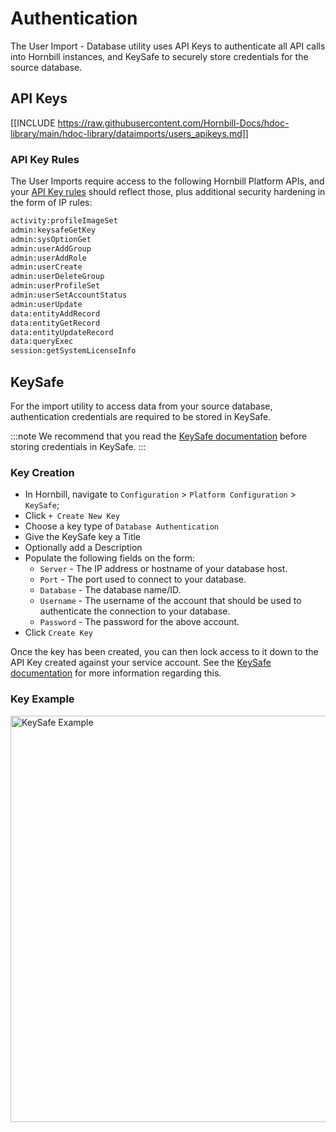 # Authentication

The User Import - Database utility uses API Keys to authenticate all API calls into Hornbill instances, and KeySafe to securely store credentials for the source database.

## API Keys

[[INCLUDE https://raw.githubusercontent.com/Hornbill-Docs/hdoc-library/main/hdoc-library/dataimports/users_apikeys.md]]

### API Key Rules

The User Imports require access to the following Hornbill Platform APIs, and your [API Key rules](/esp-fundamentals/security/api-keys#api-key-rules) should reflect those, plus additional security hardening in the form of IP rules:

```cmd
activity:profileImageSet 
admin:keysafeGetKey 
admin:sysOptionGet 
admin:userAddGroup 
admin:userAddRole 
admin:userCreate 
admin:userDeleteGroup 
admin:userProfileSet 
admin:userSetAccountStatus 
admin:userUpdate 
data:entityAddRecord 
data:entityGetRecord 
data:entityUpdateRecord 
data:queryExec 
session:getSystemLicenseInfo 
```

## KeySafe

For the import utility to access data from your source database, authentication credentials are required to be stored in KeySafe.

:::note
We recommend that you read the [KeySafe documentation](/esp-fundamentals/security/keysafe) before storing credentials in KeySafe.
:::

### Key Creation

* In Hornbill, navigate to `Configuration` > `Platform Configuration` > `KeySafe`;
* Click `+ Create New Key`
* Choose a key type of `Database Authentication`
* Give the KeySafe key a Title
* Optionally add a Description
* Populate the following fields on the form:
  * `Server` - The IP address or hostname of your database host.
  * `Port` - The port used to connect to your database.
  * `Database` - The database name/ID.
  * `Username` - The username of the account that should be used to authenticate the connection to your database.
  * `Password` - The password for the above account. 
* Click `Create Key`

Once the key has been created, you can then lock access to it down to the API Key created against your service account. See the [KeySafe documentation](/esp-fundamentals/security/keysafe#access-control-and-usability) for more information regarding this.

### Key Example

<img src="/_books/data-imports-guide/users/database/images/db-user-import-keysafe.jpg" width="650px" alt="KeySafe Example"/>